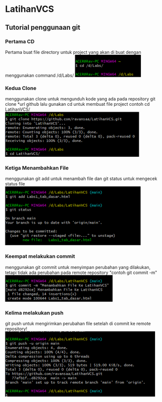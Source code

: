 # LatihanVCS
## Tutorial penggunaan git

### Pertama CD
Pertama buat file directory untuk project yang akan di buat dengan menggunakan command /d/Labs/ 
![Gambar](ScreenShot/ss1.png)
### Kedua Clone
menggunakan clone untuk mengunduh kode yang ada pada repository git clone *url github lalu gunakan cd untuk membuat file project contoh cd LatihanVCS/                                 
![Gambar](ScreenShot/ss2.png)
### Ketiga Menambahkan File
menggunakan git add untuk menambah file dan git status untuk mengecek status file
![Gambar](ScreenShot/ss3.png)
### Keempat melakukan commit
menggunakan git commit untuk menyimpan perubahan yang dilakukan, tetapi tidak ada perubahan pada remote repository "contoh git commit -m"                                                   
![Gambar](ScreenShot/ss4.png)
### Kelima melakukan push
git push untuk mengirimkan perubahan file setelah di commit ke remote repository!
![Gambar](ScreenShot/ss5.png)
